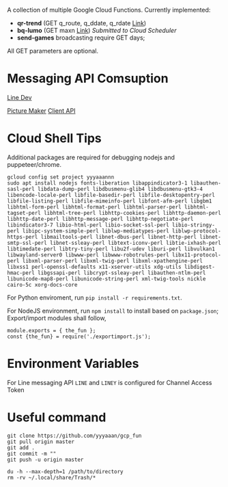 A collection of multiple Google Cloud Functions. Currently implemented:

- __qr-trend__ (GET q_route, q_ddate, q_rdate [Link](https://europe-west1-yyyaaannn.cloudfunctions.net/qr-trend?q_route=Helsinki%20Canberra|Sydney%20Helsinki&q_ddate=2021-06-01&q_rdate=2021-06-17))
- __bq-lumo__ (GET maxn [Link](https://europe-west1-yyyaaannn.cloudfunctions.net/bq-lumo?max_n=1)) _Submitted to Cloud Scheduler_
- __send-games__ broadcasting require GET days;

All GET parameters are optional.

# Messaging API Comsuption

[Line Dev](https://developers.line.biz/en/reference/messaging-api/#get-consumption)

[Picture Maker](https://pixlr.com/x/) [Client API](https://line.github.io/line-bot-sdk-nodejs/api-reference/client.html)

# Cloud Shell Tips

Additional packages are required for debugging nodejs and puppeteer/chrome.

```
gcloud config set project yyyaaannn
sudo apt install nodejs fonts-liberation libappindicator3-1 libauthen-sasl-perl libdata-dump-perl libdbusmenu-glib4 libdbusmenu-gtk3-4 libencode-locale-perl libfile-basedir-perl libfile-desktopentry-perl libfile-listing-perl libfile-mimeinfo-perl libfont-afm-perl libgbm1 libhtml-form-perl libhtml-format-perl libhtml-parser-perl libhtml-tagset-perl libhtml-tree-perl libhttp-cookies-perl libhttp-daemon-perl libhttp-date-perl libhttp-message-perl libhttp-negotiate-perl libindicator3-7 libio-html-perl libio-socket-ssl-perl libio-stringy-perl libipc-system-simple-perl liblwp-mediatypes-perl liblwp-protocol-https-perl libmailtools-perl libnet-dbus-perl libnet-http-perl libnet-smtp-ssl-perl libnet-ssleay-perl libtext-iconv-perl libtie-ixhash-perl libtimedate-perl libtry-tiny-perl libu2f-udev liburi-perl libvulkan1 libwayland-server0 libwww-perl libwww-robotrules-perl libx11-protocol-perl libxml-parser-perl libxml-twig-perl libxml-xpathengine-perl libxss1 perl-openssl-defaults x11-xserver-utils xdg-utils libdigest-hmac-perl libgssapi-perl libcrypt-ssleay-perl libauthen-ntlm-perl libunicode-map8-perl libunicode-string-perl xml-twig-tools nickle cairo-5c xorg-docs-core
```

For Python enviroment, run `pip install -r requirements.txt`.

For NodeJS environment, run `npm install` to install based on `package.json`; Export/import modules shall follow,

```
module.exports = { the_fun };
const {the_fun} = require('./exportimport.js');
```


# Environment Variables

For Line messaging API `LINE` and `LINEY` is configured for Channel Access Token

# Useful command

```
git clone https://github.com/yyyaaan/gcp_fun
git pull origin master
git add .
git commit -m ""
git push -u origin master
```

```
du -h --max-depth=1 /path/to/directory
rm -rv ~/.local/share/Trash/*
```